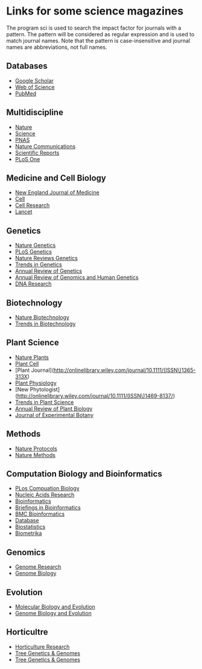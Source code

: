 Links for some science magazines
======

The program sci is used to search the impact factor for journals with a pattern. 
The pattern will be considered as regular expression and is used to match journal 
names. Note that the pattern is case-insensitive and journal names are abbreviations,
not full names.

Databases
------
* [Google Scholar](https://scholar.google.com)
* [Web of Science](http://webofknowledge.com/)
* [PubMed](http://www.ncbi.nlm.nih.gov/pubmed)

Multidiscipline
------

* [Nature](http://www.nature.com/nature/current_issue.html)
* [Science](http://www.sciencemag.org/content/current)
* [PNAS](http://www.pnas.org/content/current)
* [Nature Communications](http://www.nature.com/ncomms/)
* [Scientific Reports](http://www.nature.com/srep)
* [PLoS One](http://www.plosone.org)

Medicine and Cell Biology
------

* [New England Journal of Medicine](http://www.nejm.org)
* [Cell](http://www.cell.com/cell/current)
* [Cell Research](http://www.cell-research.com)
* [Lancet](http://www.thelancet.com)

Genetics
------

* [Nature Genetics](http://www.nature.com/ng/)
* [PLoS Genetics](http://www.plosgenetics.org/)
* [Nature Reviews Genetics](http://www.nature.com/nrg/)
* [Trends in Genetics](www.cell.com/trends/genetics/home)
* [Annual Review of Genetics](http://www.annualreviews.org/journal/genet)
* [Annual Review of Genomics and Human Genetics](http://www.annualreviews.org/journal/genom)
* [DNA Research](http://dnaresearch.oxfordjournals.org)

Biotechnology
------

* [Nature Biotechnology](http://www.nature.com/nbt/index.html)
* [Trends in Biotechnology](http://www.cell.com/trends/biotechnology/home)

Plant Science
------

* [Nature Plants](http://www.nature.com/nplants/)
* [Plant Cell](http://www.plantcell.org)
* [Plant Journal](http://onlinelibrary.wiley.com/journal/10.1111/(ISSN\)1365-313X)
* [Plant Physiology](http://www.plantphysiology.org)
* [New Phytologist](http://onlinelibrary.wiley.com/journal/10.1111/(ISSN\)1469-8137/)
* [Trends in Plant Science](http://www.cell.com/trends/plant-science/home)
* [Annual Review of Plant Biology](http://www.annualreviews.org/journal/arplant)
* [Journal of Experimental Botany](http://jxb.oxfordjournals.org)

Methods
------

* [Nature Protocols](http://www.nature.com/nprot/)
* [Nature Methods](http://www.nature.com/nmeth/index.html)

Computation Biology and Bioinformatics
------

* [PLos Compuation Biology](http://www.ploscompbiol.org)
* [Nucleic Acids Research](http://nar.oxfordjournals.org)
* [Bioinformatics](http://bioinformatics.oxfordjournals.org)
* [Briefings in Bioinformatics](http://bib.oxfordjournals.org)
* [BMC Bioinformatics](http://www.biomedcentral.com/bmcbioinformatics)
* [Database](http://database.oxfordjournals.org)
* [Biostatistics](http://biostatistics.oxfordjournals.org)
* [Biometrika](http://biomet.oxfordjournals.org)

Genomics
------

* [Genome Research](http://genome.cshlp.org)
* [Genome Biology](http://www.genomebiology.com)

Evolution
-----

* [Molecular Biology and Evolution](http://mbe.oxfordjournals.org)
* [Genome Biology and Evolution](http://gbe.oxfordjournals.org)

Horticultre
------

* [Horticulture Research](http://www.nature.com/hortres/)
* [Tree Genetics & Genomes](http://link.springer.com/journal/11295)
* [Tree Genetics & Genomes](http://link.springer.com/journal/11295)




